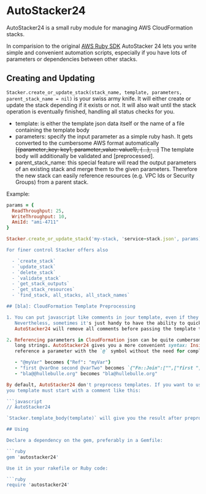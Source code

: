 # AutoStacker24

AutoStacker24 is a small ruby module for managing AWS CloudFormation stacks.

In comparision to the original [AWS Ruby SDK](http://docs.aws.amazon.com/AWSRubySDK/latest/frames.html)
AutoStacker 24 lets you write simple and convenient automation scripts,
especially if you have lots of parameters or dependencies between other stacks.

## Creating and Updating

`Stacker.create_or_update_stack(stack_name, template, parameters, parent_stack_name = nil)`
is your swiss army knife.
It will either create or update the stack depending if it exists or not.
It will also wait until the stack operation is eventually finished, handling all status checks for you.

  - template: is either the template json data itself or the name of a file containing the template body
  - parameters: specify the input parameter as a simple ruby hash. It gets converted to the
    cumbersome AWS format automatically ~~\[{parameter_key: key1, parameter_value: value1}, {...}, ...]~~
    The template body will additionally be validated and [preprocessed].
  - parent_stack_name: this special feature will read the output parameters of an existing stack and
    merge them to the given parameters. Therefore the new stack can easily reference resources
    (e.g. VPC Ids or Security Groups) from a parent stack.

Example:

```ruby
params = {
  ReadThroughput: 25,
  WriteThroughput: 10,
  AmiId: "ami-4711"
}

Stacker.create_or_update_stack('my-stack, 'service-stack.json', params)

For finer control Stacker offers also

  - `create_stack`
  - `update_stack`
  - `delete_stack`
  - `validate_stack`
  - `get_stack_outputs`
  - `get_stack_resources`
  - `find_stack, all_stacks, all_stack_names`

## [bla]: CloudFormation Template Preprocessing

1. You can put javascript like comments in jour template, even if they are are illegal in pure json.
   Nevertheless, sometimes it's just handy to have the ability to quickly comment some parts out.
   AutoStacker24 will remove all comments before passing the template to AWS.

2. Referencing parameters in CloudFormation json can be quite cumbersome, especially if you build
   long strings. AutoStacker24 gives you a more convenient syntax: Inside a string, you can
   reference a parameter with the `@` symbol without the need for complex `Fn::Join` and `Ref` constructs.

   - "@myVar" becomes {"Ref": "myVar"}
   - "first @varOne second @varTwo" becomes `{"Fn::Join":["",["first ", {"Ref": "varOne"}, " second ", {"Ref":"varTwo"}]]}`
   - "bla@@hullebulle.org" becomes "bla@hullebulle.org"

By default, AutoStacker24 don't preprocess templates. If you want to use this functionality
you template must start with a comment like this:

```javascript
// AutoStacker24

`Stacker.template_body(template)` will give you the result after preprocessing if you need it for other tools.

## Using

Declare a dependency on the gem, preferably in a Gemfile:

```ruby
gem 'autostacker24'

Use it in your rakefile or Ruby code:

```ruby
require 'autostacker24'


